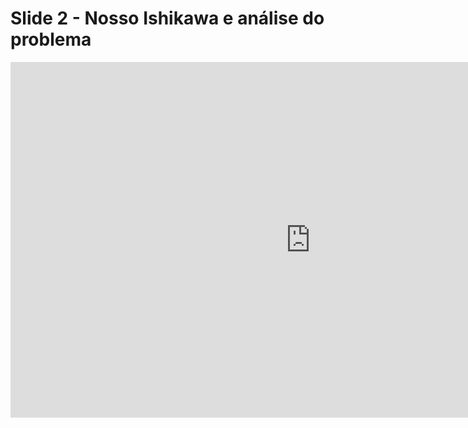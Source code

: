 # Slide 2 - Nosso Ishikawa e análise do problema

<iframe src="https://docs.google.com/presentation/d/e/2PACX-1vQRKwXfGCa2_zXL1tWsJTgvfJ3AWtEVM4QJL_C2tpQDOvVNOYW9QSqmC6C0ZWKn8a_NrtCEWlkcSuo5/embed?start=false&loop=false&delayms=3000" frameborder="0" width="960" height="569" allowfullscreen="true" mozallowfullscreen="true" webkitallowfullscreen="true"></iframe>
